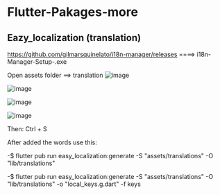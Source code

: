 # Flutter-Pakages-more

## Eazy_localization (translation)
https://github.com/gilmarsquinelato/i18n-manager/releases ====> i18n-Manager-Setup-<version>.exe

  Open assets folder ==> translation
  ![image](https://user-images.githubusercontent.com/64936485/200117262-76634f8c-d90d-4a9c-a03a-18e3f83f0bdc.png)

  ![image](https://user-images.githubusercontent.com/64936485/200117279-aa464aaa-66f9-468c-b62a-7b7f93c2a1de.png)

  ![image](https://user-images.githubusercontent.com/64936485/200117303-136a7449-43c3-4d36-8694-9fefe522f790.png)

  ![image](https://user-images.githubusercontent.com/64936485/200117311-bf157242-5f42-484d-9fe4-18e1b7cdaa02.png)

  Then:  Ctrl + S
  
  After added the words use this:
  
  -$ flutter pub run easy_localization:generate -S "assets/translations" -O "lib/translations"
  
  -$ flutter pub run easy_localization:generate -S "assets/translations" -O "lib/translations" -o "local_keys.g.dart" -f keys

